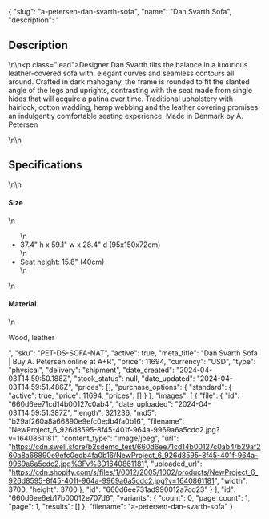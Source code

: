 {
  "slug": "a-petersen-dan-svarth-sofa",
  "name": "Dan Svarth Sofa",
  "description": "<h2>Description</h2>\n<!-- split -->\n<p class=\"lead\">Designer Dan Svarth tilts the balance in a luxurious leather-covered sofa with  elegant curves and seamless contours all around. Crafted in dark mahogany, the frame is rounded to fit the slanted angle of the legs and uprights, contrasting with the seat made from single hides that will acquire a patina over time. Traditional upholstery with hairlock, cotton wadding, hemp webbing and the leather covering promises an indulgently comfortable seating experience. Made in Denmark by A. Petersen</p>\n<!-- split -->\n<h2>Specifications</h2>\n<!-- split -->\n<h4>Size</h4>\n<ul>\n<li>37.4\" h x 59.1\" w x 28.4\" d (95x150x72cm)</li>\n<li>Seat height: 15.8\" (40cm)</li>\n</ul>\n<h4>Material</h4>\n<p>Wood, leather</p>",
  "sku": "PET-DS-SOFA-NAT",
  "active": true,
  "meta_title": "Dan Svarth Sofa | Buy A. Petersen online at A+R",
  "price": 11694,
  "currency": "USD",
  "type": "physical",
  "delivery": "shipment",
  "date_created": "2024-04-03T14:59:50.188Z",
  "stock_status": null,
  "date_updated": "2024-04-03T14:59:51.486Z",
  "prices": [],
  "purchase_options": {
    "standard": {
      "active": true,
      "price": 11694,
      "prices": []
    }
  },
  "images": [
    {
      "file": {
        "id": "660d6ee71cd14b00127c0ab4",
        "date_uploaded": "2024-04-03T14:59:51.387Z",
        "length": 321236,
        "md5": "b29af260a8a66890e9efc0edb4fa0b16",
        "filename": "NewProject_6_926d8595-8f45-401f-964a-9969a6a5cdc2.jpg?v=1640861181",
        "content_type": "image/jpeg",
        "url": "https://cdn.swell.store/b2sdemo_test/660d6ee71cd14b00127c0ab4/b29af260a8a66890e9efc0edb4fa0b16/NewProject_6_926d8595-8f45-401f-964a-9969a6a5cdc2.jpg%3Fv%3D1640861181",
        "uploaded_url": "https://cdn.shopify.com/s/files/1/0012/2005/1002/products/NewProject_6_926d8595-8f45-401f-964a-9969a6a5cdc2.jpg?v=1640861181",
        "width": 3700,
        "height": 3700
      },
      "id": "660d6ee731ad990012a7cd23"
    }
  ],
  "id": "660d6ee6eb17b00012e707d6",
  "variants": {
    "count": 0,
    "page_count": 1,
    "page": 1,
    "results": []
  },
  "filename": "a-petersen-dan-svarth-sofa"
}